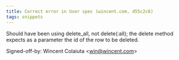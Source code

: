 ```yaml
---
title: Correct error in User spec (wincent.com, d55c2c6)
tags: snippets
---
```


Should have been using delete_all, not delete(:all); the delete method expects as a parameter the id of the row to be deleted.

Signed-off-by: Wincent Colaiuta &lt;win@wincent.com&gt;
